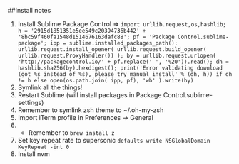 ##Install notes
1. Install Sublime Package Control => `import urllib.request,os,hashlib; h = '2915d1851351e5ee549c20394736b442' + '8bc59f460fa1548d1514676163dafc88'; pf = 'Package Control.sublime-package'; ipp = sublime.installed_packages_path(); urllib.request.install_opener( urllib.request.build_opener( urllib.request.ProxyHandler()) ); by = urllib.request.urlopen( 'http://packagecontrol.io/' + pf.replace(' ', '%20')).read(); dh = hashlib.sha256(by).hexdigest(); print('Error validating download (got %s instead of %s), please try manual install' % (dh, h)) if dh != h else open(os.path.join( ipp, pf), 'wb' ).write(by)`
2. Symlink all the things!
3. Restart Sublime (will install packages in Package Control.sublime-settings)
4. Remember to symlink zsh theme to ~/.oh-my-zsh
5. Import iTerm profile in Preferences -> General
6. * Remember to `brew install z`
7. Set key repeat rate to supersonic `defaults write NSGlobalDomain KeyRepeat -int 0`
8. Install nvm